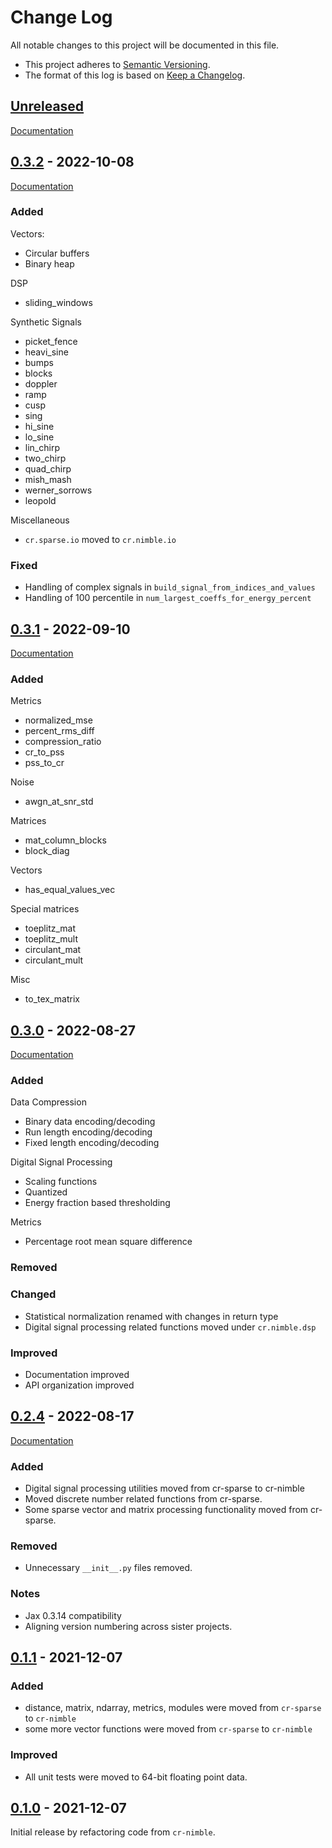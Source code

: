 # Change Log
All notable changes to this project will be documented in this file.

* This project adheres to [Semantic Versioning](https://semver.org/spec/v2.0.0.html).
* The format of this log is based on [Keep a Changelog](https://keepachangelog.com/en/1.0.0/).


## [Unreleased]

[Documentation](https://cr-nimble.readthedocs.io/en/latest/)


## [0.3.2] - 2022-10-08

[Documentation](https://cr-nimble.readthedocs.io/en/v0.3.2/)

### Added

Vectors:

- Circular buffers
- Binary heap

DSP

- sliding_windows

Synthetic Signals

- picket_fence
- heavi_sine
- bumps
- blocks
- doppler
- ramp
- cusp
- sing
- hi_sine
- lo_sine
- lin_chirp
- two_chirp
- quad_chirp
- mish_mash
- werner_sorrows
- leopold


Miscellaneous

- `cr.sparse.io` moved to `cr.nimble.io`


### Fixed

- Handling of complex signals in `build_signal_from_indices_and_values`
- Handling of 100 percentile in `num_largest_coeffs_for_energy_percent`

## [0.3.1] - 2022-09-10

[Documentation](https://cr-nimble.readthedocs.io/en/v0.3.1/)

### Added

Metrics

- normalized_mse
- percent_rms_diff
- compression_ratio
- cr_to_pss
- pss_to_cr

Noise

- awgn_at_snr_std

Matrices

- mat_column_blocks
- block_diag

Vectors

- has_equal_values_vec

Special matrices

- toeplitz_mat
- toeplitz_mult
- circulant_mat
- circulant_mult


Misc

- to_tex_matrix



## [0.3.0] - 2022-08-27

[Documentation](https://cr-nimble.readthedocs.io/en/v0.3.0/)

### Added

Data Compression

- Binary data encoding/decoding
- Run length encoding/decoding
- Fixed length encoding/decoding

Digital Signal Processing

- Scaling functions
- Quantized
- Energy fraction based thresholding

Metrics

- Percentage root mean square difference

### Removed

### Changed

- Statistical normalization renamed with changes in return type
- Digital signal processing related functions moved under
  `cr.nimble.dsp`


### Improved

- Documentation improved
- API organization improved


## [0.2.4] - 2022-08-17

[Documentation](https://cr-nimble.readthedocs.io/en/v0.2.4/)


### Added

- Digital signal processing utilities moved from cr-sparse to cr-nimble
- Moved discrete number related functions from cr-sparse.
- Some sparse vector and matrix processing functionality moved from cr-sparse.

### Removed

- Unnecessary `__init__.py` files removed.

### Notes

- Jax 0.3.14 compatibility
- Aligning version numbering across sister projects.

## [0.1.1] - 2021-12-07

### Added

- distance, matrix, ndarray, metrics, modules were moved from `cr-sparse` to `cr-nimble`
- some more vector functions were moved from `cr-sparse` to `cr-nimble`

### Improved

- All unit tests were moved to 64-bit floating point data.


## [0.1.0] - 2021-12-07

Initial release by refactoring code from `cr-nimble`.


[Unreleased]: https://github.com/carnotresearch/cr-nimble/compare/v0.3.2...HEAD
[0.3.2]: https://github.com/carnotresearch/cr-nimble/compare/v0.3.1...v0.3.2
[0.3.1]: https://github.com/carnotresearch/cr-nimble/compare/v0.3.0...v0.3.1
[0.3.0]: https://github.com/carnotresearch/cr-nimble/compare/v0.2.4...v0.3.0
[0.2.4]: https://github.com/carnotresearch/cr-nimble/compare/v0.1.1...v0.2.4
[0.1.1]: https://github.com/carnotresearch/cr-nimble/compare/v0.1.0...v0.1.1
[0.1.0]: https://github.com/carnotresearch/cr-nimble/releases/tag/v0.1.0